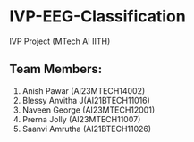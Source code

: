 # IVP-EEG-Classification
IVP Project (MTech AI IITH)
## Team Members:
1. Anish Pawar (AI23MTECH14002)
2. Blessy Anvitha J(AI21BTECH11016)
3. Naveen George (AI23MTECH12001)
4. Prerna Jolly (AI23MTECH11007)
5. Saanvi Amrutha (AI21BTECH11026)

